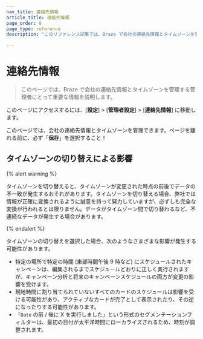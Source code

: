 ```yaml
---
nav_title: 連絡先情報
article_title: 連絡先情報
page_order: 0
page_type: reference
description: "このリファレンス記事では、Braze で会社の連絡先情報とタイムゾーンを管理する管理者にとって重要な情報を説明します。"

---
```


# 連絡先情報

<style>
.fa-crown {
  color: gold;
}
</style>

> このページでは、Braze で会社の連絡先情報とタイムゾーンを管理する管理者にとって重要な情報を説明します。

このページにアクセスするには、[**設定**] > [**管理者設定**] > [**連絡先情報**] に移動します。

このページでは、会社の連絡先情報とタイムゾーンを管理できます。ページを離れる前に、必ず「**保存**」を選択すること！

## タイムゾーンの切り替えによる影響

{% alert warning %}

タイムゾーンを切り替えると、タイムゾーンが変更された時点の前後でデータの不一致が発生するおそれがあります。タイムゾーンを切り替える場合、弊社では情報が正確に変換されるように誠意を持って努力していますが、必ずしも完全な変換が行われるとは限りません。データがタイムゾーン間で切り替わるなど、不連続なデータが発生する場合があります。

{% endalert %}

タイムゾーンの切り替えを選択した場合、次のようなさまざまな影響が発生する可能性があります。

- 特定の場所で特定の時間 (東部時間午後 9 時など) にスケジュールされたキャンペーンは、編集されるまでスケジュールどおりに正しく実行されますが、キャンペーン分析と将来のキャンペーンスケジュールの両方が変更の影響を受けます。
- 現地時間に割り当てられていないすべてのカードのスケジュールは影響を受ける可能性があり、アクティブなカードが完了として表示されたり、その逆になったりする可能性があります。
- 「`Date` の前 / 後に X を実行しました」という形式のセグメンテーションフィルターは、最初の日付が太平洋時間にローカライズされるため、時刻が調整されます。